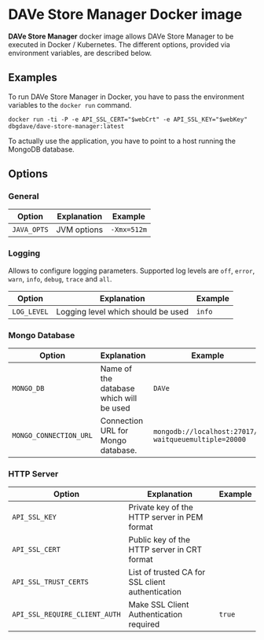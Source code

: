# DAVe Store Manager Docker image

**DAVe Store Manager** docker image allows DAVe Store Manager to be executed in Docker / Kubernetes. The different options, provided via environment variables, are described below.

## Examples

To run DAVe Store Manager  in Docker, you have to pass the environment variables to the `docker run` command.

`docker run -ti -P -e API_SSL_CERT="$webCrt" -e API_SSL_KEY="$webKey" dbgdave/dave-store-manager:latest`

To actually use the application, you have to point to a host running the MongoDB database.

## Options

### General

| Option | Explanation | Example |
|--------|-------------|---------|
| `JAVA_OPTS` | JVM options | `-Xmx=512m` |


### Logging

Allows to configure logging parameters. Supported log levels are `off`, `error`, `warn`, `info`, `debug`, `trace` and `all`.

| Option | Explanation | Example |
|--------|-------------|---------|
| `LOG_LEVEL` | Logging level which should be used | `info` |


### Mongo Database

| Option | Explanation | Example |
|--------|-------------|---------|
| `MONGO_DB` | Name of the database which will be used | `DAVe` |
| `MONGO_CONNECTION_URL` | Connection URL for Mongo database. | `mongodb://localhost:27017/?waitqueuemultiple=20000` |

### HTTP Server

| Option | Explanation | Example |
|--------|-------------|---------|
| `API_SSL_KEY` | Private key of the HTTP server in PEM format |  |
| `API_SSL_CERT` | Public key of the HTTP server in CRT format |  |
| `API_SSL_TRUST_CERTS` | List of trusted CA for SSL client authentication |  |
| `API_SSL_REQUIRE_CLIENT_AUTH` | Make SSL Client Authentication required | `true` |

